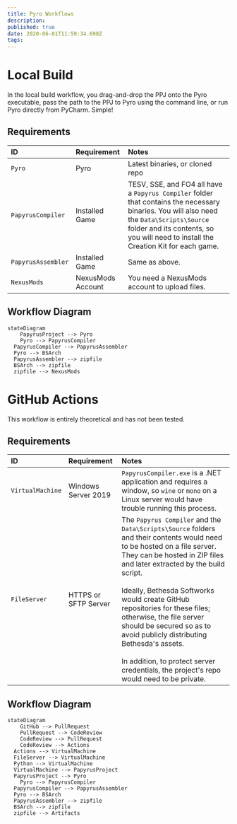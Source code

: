 ```yaml
---
title: Pyro Workflows
description: 
published: true
date: 2020-06-01T11:59:34.698Z
tags: 
---
```


# Local Build

In the local build workflow, you drag-and-drop the PPJ onto the Pyro executable, pass the path to the PPJ to Pyro using the command line, or run Pyro directly from PyCharm. Simple!

## Requirements

ID | Requirement | Notes
:--- | :--- | :--- 
`Pyro` | Pyro | Latest binaries, or cloned repo
`PapyrusCompiler` | Installed Game | TESV, SSE, and FO4 all have a `Papyrus Compiler` folder that contains the necessary binaries. You will also need the `Data\Scripts\Source` folder and its contents, so you will need to install the Creation Kit for each game.
`PapyrusAssembler` | Installed Game | Same as above.
`NexusMods` | NexusMods Account | You need a NexusMods account to upload files.

## Workflow Diagram

```mermaid
stateDiagram
	PapyrusProject --> Pyro
	Pyro --> PapyrusCompiler
  PapyrusCompiler --> PapyrusAssembler
  Pyro --> BSArch
  PapyrusAssembler --> zipfile
  BSArch --> zipfile
  zipfile --> NexusMods
```

# GitHub Actions

This workflow is entirely theoretical and has not been tested.

## Requirements

ID | Requirement | Notes
:--- | :--- | :--- 
`VirtualMachine` | Windows Server 2019 | `PapyrusCompiler.exe` is a .NET application and requires a window, so `wine` or `mono` on a Linux server would have trouble running this process.
`FileServer` | HTTPS or SFTP Server | The `Papyrus Compiler` and the `Data\Scripts\Source` folders and their contents would need to be hosted on a file server. They can be hosted in ZIP files and later extracted by the build script.<br><br>Ideally, Bethesda Softworks would create GitHub repositories for these files; otherwise, the file server should be secured so as to avoid publicly distributing Bethesda's assets.<br><br>In addition, to protect server credentials, the project's repo would need to be private.

## Workflow Diagram 

```mermaid
stateDiagram
	GitHub --> PullRequest
	PullRequest --> CodeReview
	CodeReview --> PullRequest
	CodeReview --> Actions
  Actions --> VirtualMachine
  FileServer --> VirtualMachine
  Python --> VirtualMachine
  VirtualMachine --> PapyrusProject
  PapyrusProject --> Pyro
	Pyro --> PapyrusCompiler
  PapyrusCompiler --> PapyrusAssembler
  Pyro --> BSArch
  PapyrusAssembler --> zipfile
  BSArch --> zipfile
  zipfile --> Artifacts
```